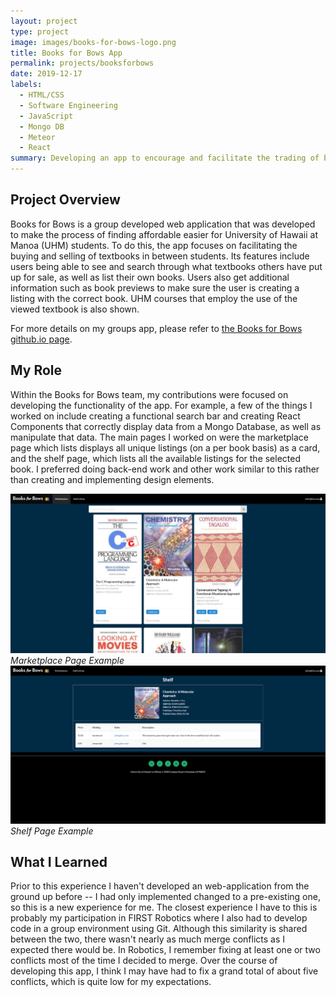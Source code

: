 ```yaml
---
layout: project
type: project
image: images/books-for-bows-logo.png
title: Books for Bows App 
permalink: projects/booksforbows
date: 2019-12-17
labels:
  - HTML/CSS
  - Software Engineering 
  - JavaScript
  - Mongo DB
  - Meteor
  - React
summary: Developing an app to encourage and facilitate the trading of books between college students.
---
```


## Project Overview
Books for Bows is a group developed web application that was developed to make the process of finding affordable easier for University of Hawaii at Manoa (UHM) students. To do this, the app focuses on facilitating the buying and selling of textbooks in between students. Its features include users being able to see and search through what textbooks others have put up for sale, as well as list their own books. Users also get additional information such as book previews to make sure the user is creating a listing with the correct book. UHM courses that employ the use of the viewed textbook is also shown.  

For more details on my groups app, please refer to [the Books for Bows github.io page](https://books-for-bows.github.io/).

## My Role
Within the Books for Bows team, my contributions were focused on developing the functionality of the app. For example, a few of the things I worked on include creating a functional search bar and creating React Components that correctly display data from a Mongo Database, as well as manipulate that data. The main pages I worked on were the marketplace page which lists displays all unique listings (on a per book basis) as a card, and the shelf page, which lists all the available listings for the selected book. I preferred doing back-end work and other work similar to this rather than creating and implementing design elements.  

<img class="ui medium floated rounded image" src="../images/books-for-bows-marketplace.png">*Marketplace Page Example*
<img class="ui medium floated rounded image" src="../images/books-for-bows-shelf.png">*Shelf Page Example*

## What I Learned
Prior to this experience I haven't developed an web-application from the ground up before -- I had only implemented changed to a pre-existing one, so this is a new experience for me. The closest experience I have to this is probably my participation in FIRST Robotics where I also had to develop code in a group environment using Git. Although this similarity is shared between the two, there wasn't nearly as much merge conflicts as I expected there would be. In Robotics, I remember fixing at least one or two conflicts most of the time I decided to merge. Over the course of developing this app, I think I may have had to fix a grand total of about five conflicts, which is quite low for my expectations.